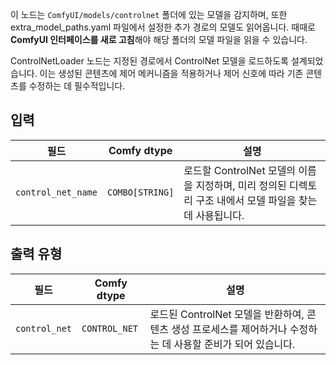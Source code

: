 이 노드는 `ComfyUI/models/controlnet` 폴더에 있는 모델을 감지하며, 또한 extra_model_paths.yaml 파일에서 설정한 추가 경로의 모델도 읽어옵니다. 때때로 **ComfyUI 인터페이스를 새로 고침**해야 해당 폴더의 모델 파일을 읽을 수 있습니다.

ControlNetLoader 노드는 지정된 경로에서 ControlNet 모델을 로드하도록 설계되었습니다. 이는 생성된 콘텐츠에 제어 메커니즘을 적용하거나 제어 신호에 따라 기존 콘텐츠를 수정하는 데 필수적입니다.

## 입력

| 필드             | Comfy dtype       | 설명                                                                       |
|-------------------|-------------------|-----------------------------------------------------------------------------------|
| `control_net_name`| `COMBO[STRING]`    | 로드할 ControlNet 모델의 이름을 지정하며, 미리 정의된 디렉토리 구조 내에서 모델 파일을 찾는 데 사용됩니다. |

## 출력 유형

| 필드          | Comfy dtype   | 설명                                                              |
|----------------|---------------|--------------------------------------------------------------------------|
| `control_net`  | `CONTROL_NET` | 로드된 ControlNet 모델을 반환하여, 콘텐츠 생성 프로세스를 제어하거나 수정하는 데 사용할 준비가 되어 있습니다. |
